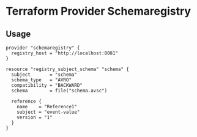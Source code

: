 # Terraform Provider Schemaregistry

## Usage 

```hcl
provider "schemaregistry" {
  registry_host = "http://localhost:8081"
}

resource "registry_subject_schema" "schema" {
  subject       = "schema"
  schema_type   = "AVRO"
  compatibility = "BACKWARD"
  schema        = file("schema.avsc")

  reference {
    name    = "Reference1"
    subject = "event-value"
    version = "1"
  }
}
```

